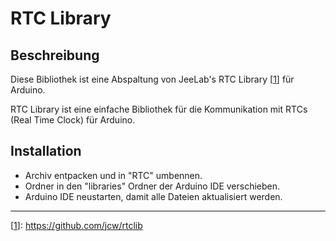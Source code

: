 # RTC Library

## Beschreibung

Diese Bibliothek ist eine Abspaltung von JeeLab's RTC Library [[1]] für Arduino.

RTC Library ist eine einfache Bibliothek für die Kommunikation mit RTCs (Real Time Clock) für Arduino.

## Installation
* Archiv entpacken und in "RTC" umbennen.
* Ordner in den "libraries" Ordner der Arduino IDE verschieben.
* Arduino IDE neustarten, damit alle Dateien aktualisiert werden.

---

[1]: https://github.com/jcw/rtclib
[[1]]: https://github.com/jcw/rtclib
